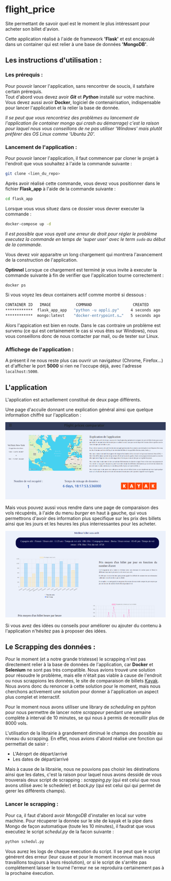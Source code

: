 # flight_price
Site permettant de savoir quel est le moment le plus intéressant pour acheter son billet d'avion.  

Cette application réalisé à l'aide de framework **'Flask'** et est encapsulé dans un container qui est relier à une base de données **'MongoDB'**.  

## Les instructions d'utilisation :

### Les prérequis :

Pour pouvoir lancer l'application, sans rencontrer de soucis, il satsfaire certain prérequis.  
Tout d'abord vous devez avoir ***Git*** et ***Python*** installé sur votre machine.  
Vous devez aussi avoir **Docker**, logiciel de contenairisation, indispensable pour lancer l'application et la relier la base de donnée.

*Il se peut que vous rencontriez des problèmes au lancement de l'application (le container mongo qui crash au démarrage) c'est la raison pour laquel nous vous conseillons de ne pas utiliser 'Windows' mais plutôt préférer des OS Linux comme 'Ubuntu 20'.*

### Lancement de l'application :

Pour pouvoir lancer l'application, il faut commencer par cloner le projet à l'endroit que vous souhaitez à l'aide la commande suivante :  
```bash
git clone <lien_du_repo>
```  
Après avoir réalisé cette commande, vous devez vous positionner dans le fichier **Flask_app** à l'aide de la commande suivante :
```bash
cd flask_app
```

Lorsque vous vous situez dans ce dossier vous devrer executer la commande :
```bash
docker-compose up -d
```
*Il est possible que vous ayait une erreur de droit pour régler le problème executez la commande en temps de 'super user' avec le term ```sudo``` au début de la commande.*

Vous devez voir apparaitre un long chargement qui montrera l'avancement de la construction de l'application.

**Optinnel** Lorsque ce chargement est terminé je vous invite à executer la commande suivante à fin de verifier que l'application tourne correctement :
```bash
docker ps
```
Si vous voyez les deux containers actif comme montré si dessous :
```bash
CONTAINER ID   IMAGE           COMMAND                  CREATED         STATUS         PORTS                                           NAMES
************  flask_app_app   "python -u appli.py"     4 seconds ago   Up 3 seconds   0.0.0.0:5000->5000/tcp, :::5000->5000/tcp       flask_app
************  mongo:latest    "docker-entrypoint.s…"   5 seconds ago   Up 4 seconds   0.0.0.0:27018->27017/tcp, :::27018->27017/tcp   mongo

```
Alors l'appication est bien en route. Dans le cas contraire un problème est survenu (ce qui est certainement le cas si vous êtes sur Windows), nous vous conseillons donc de nous contacter par mail, ou de tester sur Linux.

### Affichege de l'application :
A prèsent il ne nous reste plus cas ouvrir un navigateur (Chrome, Firefox...) et d'afficher le port **5000** si rien ne l'occupe déjà, avec l'adresse ```localhost:5000```.

## L'application

L'application est actuellement constitué de deux page différents. 

Une page d'accuile donnant une explication général ainsi que quelque information chiffré sur l'application :

![home page](/home_page.png)

Mais vous pouvez aussi vous rendre dans une page de comparaison  des vols récupérés, à l'aide du menu *burger* en haut à gauche, qui vous permettrons d'avoir des information plus specifique sur les prix des billets ainsi que les jours et les heures les plus interressantes pour les acheter.


![comparaison page](/comp_page.png)

Si vous avez des idées ou conseils pour améliorer ou ajouter du contenu à l'application n'hésitez pas à proposer des idées.


## Le Scrapping des données :

Pour le moment (et a notre grande tristesse) le scrapping n'est pas directement relier à la base de données de l'application, car **Docker** et **Selenium** ne sont pas très compatible. Nous avions trouvé une solution pour résoudre le problème, mais elle n'était pas viable à cause de l'endroit ou nous scrappions les données, le site de comparaison de billets [Kayak](https://kayak.com/). Nous avons donc du renoncer à cette solution pour le moment, mais nous cherchons activement une solution pour donner à l'application un aspect plus complet et interractif.

Pour le moment nous avons utiliser une library de *scheduling* en pyhton pour nous permettre de lancer notre *scrappeur* pendant une semaine complète à interval de 10 minutes, se qui nous à permis de receuillir plus de 8000 vols.

L'utilisation de la librairie à grandement diminué le champs des possible au niveau du scrapping. En effet, nous avions d'abord réalisé une fonction qui permettait de saisir : 

- L'Aéroprt de départ/arrivé
- Les dates de départ/arrivé

Mais à cause de la librairie, nous ne pouvions pas choisir les déstinations ainsi que les dates, c'est la raison pour laquel nous avons dessidé de vous trouverais deux script de scrapping : *scrapping.py* (qui est celui que nous avons utilisé avec le schedeler) et *back.py* (qui est celui qui qui permet de gerer les différents champs).

### Lancer le scrapping :

Pour ca, il faut d'abord avoir *MongoDB* d'installer en local sur votre machine. Pour récuperer la donnée sur le site de kayak et la pipe dans Mongo de façon automatique (toute les 10 minutes), il faudrat que vous executiez le script *schedul.py* de la facon suivante : 
```bash
python schedul.py
```
Vous aurez les logs de chaque execution du script. Il se peut que le script générent des erreur (leur cause et pour le moment inconnue mais nous travaillons toujours à leurs résolution), or si le script de s'arrête pas complétement laisser le tourné l'erreur ne se reproduira certainement pas à la prochaine éxecution.

